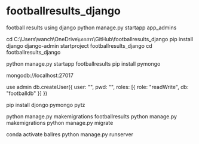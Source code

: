 # footballresults_django
football results using django
python manage.py startapp app_admins  


cd C:\Users\wanch\OneDrive\เอกสาร\GitHub\footballresults_django
pip install django
django-admin startproject footballresults_django
cd footballresults_django

python manage.py startapp footballresults
pip install pymongo

mongodb://localhost:27017

use admin
db.createUser({
  user: "", 
  pwd: "",
  roles: [{ role: "readWrite", db: "footballdb" }]
})


pip install djongo pymongo pytz

python manage.py makemigrations footballresults
python manage.py makemigrations
python manage.py migrate

conda activate ballres
python manage.py runserver